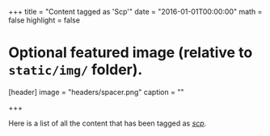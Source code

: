 +++
title = "Content tagged as 'Scp'"
date = "2016-01-01T00:00:00"
math = false
highlight = false

# Optional featured image (relative to `static/img/` folder).
[header]
image = "headers/spacer.png"
caption = ""

+++

Here is a list of all the content that has been tagged as *[scp](https://f1.holisticinfosecforwebdevelopers.com/chap03.html#vps-countermeasures-disable-remove-services-harden-what-is-left-remove-ftp)*.
